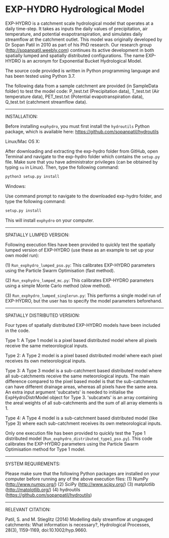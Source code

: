 # EXP-HYDRO Hydrological Model

EXP-HYDRO is a catchment scale hydrological model that operates at a daily time-step. It takes as inputs the daily values of precipitation, air temperature, and potential evapotranspiration, and simulates daily streamflow at the catchment outlet. This model was originally developed by Dr Sopan Patil in 2010 as part of his PhD research. Our research group (http://sopanpatil.weebly.com) continues its active development in both spatially lumped and spatially distributed configurations.  The name EXP-HYDRO is an acronym for Exponential Bucket Hydrological Model.

The source code provided is written in Python programming language and has been tested using Python 3.7.

The following data from a sample catchment are provided (in SampleData folder) to test the model code: P_test.txt (Precipitation data), T_test.txt (Air temperature data), PET_test.txt (Potential evapotranspiration data), Q_test.txt (catchment streamflow data).

- - - -

INSTALLATION:

Before installing `exphydro`, you must first install the `hydroutils` Python package, which is available here: https://github.com/sopanpatil/hydroutils

Linux/Mac OS X:

After downloading and extracting the exp-hydro folder from GitHub, open Terminal and navigate to the exp-hydro folder which contains the `setup.py` file.  Make sure that you have administrator privileges (can be obtained by typing `su` in Linux).  Then, type the following command:

```bash
python3 setup.py install
```

Windows:

Use command prompt to navigate to the downloaded exp-hydro folder, and type the following command:

```bash
setup.py install
```

This will install `exphydro` on your computer.

- - - -

SPATIALLY LUMPED VERSION:

Following execution files have been provided to quickly test the spatially lumped version of EXP-HYDRO (use these as an example to set up your own model run):

(1) `Run_exphydro_lumped_pso.py`: This calibrates EXP-HYDRO parameters using the Particle Swarm Optimisation (fast method).

(2) `Run_exphydro_lumped_mc.py`: This calibrates EXP-HYDRO parameters using a simple Monte Carlo method (slow method).

(3) `Run_exphydro_lumped_singlerun.py`: This performs a single model run of EXP-HYDRO, but the user has to specify the model parameters beforehand.

- - - -

SPATIALLY DISTRIBUTED VERSION:

Four types of spatially distributed EXP-HYDRO models have been included in the code.

Type 1: A Type 1 model is a pixel based distributed model where all pixels receive the same meteorological inputs.

Type 2: A Type 2 model is a pixel based distributed model where each pixel receives its own meteorological inputs.

Type 3: A Type 3 model is a sub-catchment based distributed model where all sub-catchments receive the same meteorological inputs.  The main difference compared to the pixel based model is that the sub-catchments can have different drainage areas, whereas all pixels have the same area.  An extra input argument 'subcatwts' is needed to initialise the ExpHydroDistrModel object for Type 3.  'subcatwts' is an array containing the areal weights of all sub-catchments and the sum of all array elements is 1.

Type 4: A Type 4 model is a sub-catchment based distributed model (like Type 3) where each sub-catchment receives its own meteorological inputs.

Only one execution file has been provided to quickly test the Type 1 distributed model (`Run_exphydro_distributed_type1_pso.py`).  This code calibrates the EXP-HYDRO parameters using the Particle Swarm Optimisation method for Type 1 model.

- - - -

SYSTEM REQUIREMENTS:

Please make sure that the following Python packages are installed on your computer before running any of the above execution files:
(1) NumPy (http://www.numpy.org/)
(2) SciPy (http://www.scipy.org/)
(3) matplotlib (http://matplotlib.org/)
(4) hydroutils (https://github.com/sopanpatil/hydroutils)

- - - -

RELEVANT CITATION:

Patil, S. and M. Stieglitz (2014) Modelling daily streamflow at ungauged catchments: What information is necessary?, Hydrological Processes, 28(3), 1159-1169, doi:10.1002/hyp.9660.
